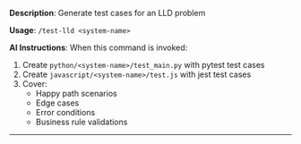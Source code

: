 **Description**: Generate test cases for an LLD problem

**Usage**: `/test-lld <system-name>`

**AI Instructions**:
When this command is invoked:
1. Create `python/<system-name>/test_main.py` with pytest test cases
2. Create `javascript/<system-name>/test.js` with jest test cases
3. Cover:
   - Happy path scenarios
   - Edge cases
   - Error conditions
   - Business rule validations

---